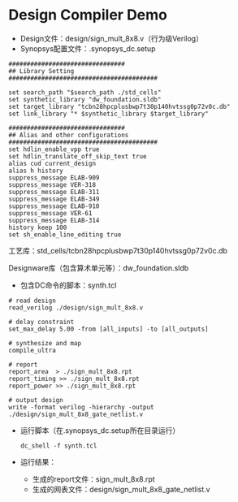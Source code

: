 # Design Compiler Demo

- Design文件：design/sign_mult_8x8.v（行为级Verilog）
- Synopsys配置文件：.synopsys_dc.setup

```shell
################################
## Library Setting
#########################################

set search_path "$search_path ./std_cells"
set synthetic_library "dw_foundation.sldb"
set target_library "tcbn28hpcplusbwp7t30p140hvtssg0p72v0c.db"
set link_library "* $synthetic_library $target_library"

################################
## Alias and other configurations
#########################################
set hdlin_enable_vpp true
set hdlin_translate_off_skip_text true
alias cud current_design
alias h history
suppress_message ELAB-909
suppress_message VER-318
suppress_message ELAB-311
suppress_message ELAB-349
suppress_message ELAB-910
suppress_message VER-61
suppress_message ELAB-314
history keep 100
set sh_enable_line_editing true
```

工艺库：std_cells/tcbn28hpcplusbwp7t30p140hvtssg0p72v0c.db

Designware库（包含算术单元等）：dw_foundation.sldb

- 包含DC命令的脚本：synth.tcl

```shell
# read design
read_verilog ./design/sign_mult_8x8.v

# delay constraint
set_max_delay 5.00 -from [all_inputs] -to [all_outputs]

# synthesize and map
compile_ultra

# report
report_area  > ./sign_mult_8x8.rpt
report_timing >> ./sign_mult_8x8.rpt
report_power >> ./sign_mult_8x8.rpt

# output design
write -format verilog -hierarchy -output ./design/sign_mult_8x8_gate_netlist.v
```

- 运行脚本（在.synopsys_dc.setup所在目录运行）

  ```shell
  dc_shell -f synth.tcl
  ```

- 运行结果：

  - 生成的report文件：sign_mult_8x8.rpt
  - 生成的网表文件：design/sign_mult_8x8_gate_netlist.v
